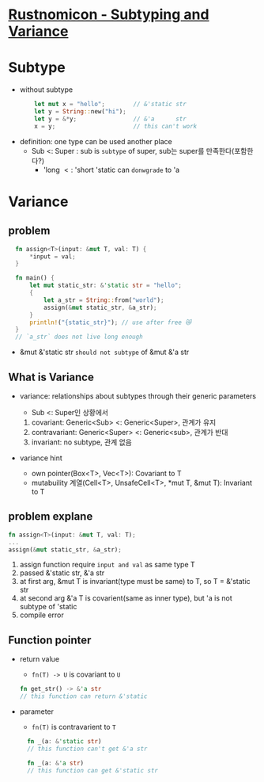 # [Rustnomicon - Subtyping and Variance](https://doc.rust-lang.org/nomicon/subtyping.html)

# Subtype

- without subtype
  ```rust
      let mut x = "hello";        // &'static str
      let y = String::new("hi");
      let y = &*y;                // &'a      str
      x = y;                      // this can't work
  ```
- definition: one type can be used another place
  - Sub <: Super : sub is `subtype` of super, sub는 super를 만족한다(포함한다?)
    - 'long $<:$ 'short 'static can `donwgrade` to 'a

# Variance

## problem

```rust
  fn assign<T>(input: &mut T, val: T) {
      *input = val;
  }

  fn main() {
      let mut static_str: &'static str = "hello";
      {
          let a_str = String::from("world");
          assign(&mut static_str, &a_str);
      }
      println!("{static_str}"); // use after free 😿
  }
  // `a_str` does not live long enough
```

- &mut &'static str `should not subtype` of &mut &'a str

## What is Variance

- variance: relationships about subtypes through their generic parameters

  - Sub <: Super인 상황에서

  1. covariant: Generic\<Sub> <: Generic\<Super>, 관계가 유지
  2. contravariant: Generic\<Super> <: Generic\<sub>, 관계가 반대
  3. invariant: no subtype, 관계 없음

- variance hint

  - own pointer(Box\<T>, Vec\<T>): Covariant to T
  - mutabuility 계열(Cell\<T>, UnsafeCell\<T>, \*mut T, &mut T): Invariant to T

## problem explane

```rust
fn assign<T>(input: &mut T, val: T);
...
assign(&mut static_str, &a_str);
```

1. assign function require `input and val` as same type T
2. passed &'static str, &'a str
3. at first arg, &mut T is invariant(type must be same) to T, so T = &'static str
4. at second arg &'a T is covarient(same as inner type), but 'a is not subtype of 'static
5. compile error

## Function pointer

- return value

  - `fn(T) -> U` is covariant to `U`

  ```rust
  fn get_str() -> &'a str
  // this function can return &'static
  ```

- parameter

  - `fn(T)` is contravarient to `T`

  ```rust
    fn _(a: &'static str)
    // this function can't get &'a str

    fn _(a: &'a str)
    // this function can get &'static str
  ```
